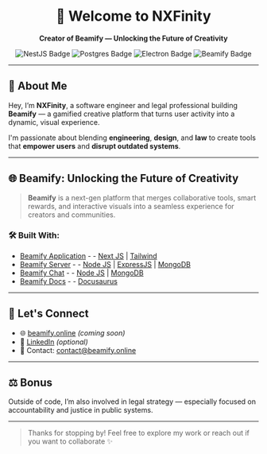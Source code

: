 <h1 align="center">👋 Welcome to NXFinity</h1>
<p align="center"><strong>Creator of Beamify — Unlocking the Future of Creativity</strong></p>

<p align="center">
  <img src="https://img.shields.io/badge/NestJS-Framework-red?style=flat&logo=nestjs" alt="NestJS Badge"/>
  <img src="https://img.shields.io/badge/PostgreSQL-Database-blue?style=flat&logo=postgresql" alt="Postgres Badge"/>
  <img src="https://img.shields.io/badge/Electron-Cross_Platform-lightblue?style=flat&logo=electron" alt="Electron Badge"/>
  <img src="https://img.shields.io/badge/Beamify-Building%20the%20Future-purple?style=flat&logo=city" alt="Beamify Badge"/>
</p>

---

## 🚀 About Me

Hey, I’m **NXFinity**, a software engineer and legal professional building **Beamify** — a gamified creative platform that turns user activity into a dynamic, visual experience.

I'm passionate about blending **engineering**, **design**, and **law** to create tools that **empower users** and **disrupt outdated systems**.

---

## 🌐 Beamify: Unlocking the Future of Creativity

> **Beamify** is a next-gen platform that merges collaborative tools, smart rewards, and interactive visuals into a seamless experience for creators and communities.

### 🛠 Built With:

- [Beamify Application](https://github.com/NXFinity/beamify_application) - - [Next JS]() | [Tailwind]()
- [Beamify Server](https://github.com/NXFinity/beamify_server) - - [Node JS]() | [ExpressJS]() | [MongoDB]() 
- [Beamify Chat](https://github.com/NXFinity/beamify_chat) - - [Node JS]() | [MongoDB]()
- [Beamify Docs](https://github.com/NXFinity/beamify_docs) - - [Docusaurus]()

---

## 🤝 Let's Connect

- 🌐 [beamify.online](https://beamify.online) *(coming soon)*  
- 💼 [LinkedIn](https://www.linkedin.com/in/yourprofile) *(optional)*  
- 📨 Contact: contact@beamify.online

---

## ⚖️ Bonus

Outside of code, I’m also involved in legal strategy — especially focused on accountability and justice in public systems.

---

> Thanks for stopping by! Feel free to explore my work or reach out if you want to collaborate ✨

